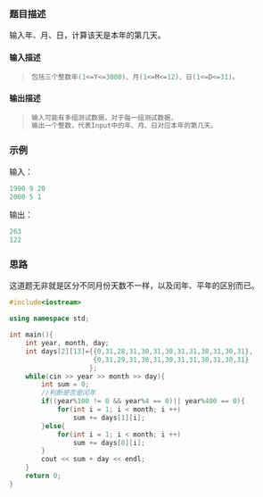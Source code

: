 ### 题目描述

输入年、月、日，计算该天是本年的第几天。

#### 输入描述

> ```c++
> 包括三个整数年(1<=Y<=3000)、月(1<=M<=12)、日(1<=D<=31)。
> ```

#### 输出描述

> ```c++
> 输入可能有多组测试数据，对于每一组测试数据，
> 输出一个整数，代表Input中的年、月、日对应本年的第几天。
> ```

### 示例

输入：

```c++
1990 9 20
2000 5 1
```

输出：

```c++
263
122
```

### 思路

这道题无非就是区分不同月份天数不一样，以及闰年、平年的区别而已。

```c++
#include<iostream>

using namespace std;

int main(){
    int year, month, day;
    int days[2][13]={{0,31,28,31,30,31,30,31,31,30,31,30,31},
					 {0,31,29,31,30,31,30,31,31,30,31,30,31}
                    };
    while(cin >> year >> month >> day){
        int sum = 0;
        //判断是否是闰年
        if((year%100 != 0 && year%4 == 0)|| year%400 == 0){
            for(int i = 1; i < month; i ++)
                sum += days[1][i];
        }else{
            for(int i = 1; i < month; i ++)
                sum += days[0][i];
        }
        cout << sum + day << endl;
    }
    return 0;
}
```

